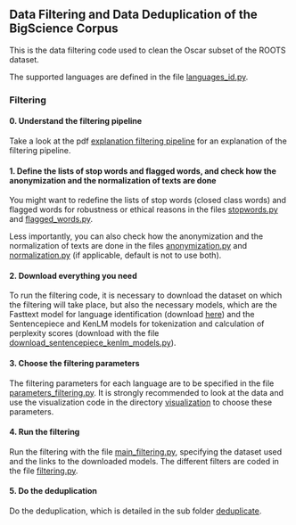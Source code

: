 ## Data Filtering and Data Deduplication of the BigScience Corpus

This is the data filtering code used to clean the Oscar subset of the ROOTS dataset.

The supported languages are defined in the file [languages_id.py](https://github.com/bigscience-workshop/data-preparation/blob/main/preprocessing/training/01b_oscar_cleaning_and_filtering/languages_id.py).


### Filtering

#### 0. Understand the filtering pipeline

Take a look at the pdf [explanation filtering pipeline](https://drive.google.com/file/d/1cCJ8sWE88TRLDAa3eHLmXO4JlkR2QzLY/view?usp=sharing) for an explanation of the filtering pipeline.

#### 1. Define the lists of stop words and flagged words, and check how the anonymization and the normalization of texts are done

You might want to redefine the lists of stop words (closed class words) and flagged words for robustness or ethical reasons in the files [stopwords.py](https://github.com/bigscience-workshop/data-preparation/blob/main/preprocessing/training/01b_oscar_cleaning_and_filtering/stopwords.py) and [flagged_words.py](https://github.com/bigscience-workshop/data-preparation/blob/main/preprocessing/training/01b_oscar_cleaning_and_filtering/flagged_words.py).

Less importantly, you can also check how the anonymization and the normalization of texts are done in the files [anonymization.py](https://github.com/bigscience-workshop/data-preparation/blob/main/preprocessing/training/01b_oscar_cleaning_and_filtering/anonymization.py) and [normalization.py](https://github.com/bigscience-workshop/data-preparation/blob/main/preprocessing/training/01b_oscar_cleaning_and_filtering/normalization.py) (if applicable, default is not to use both).

#### 2. Download everything you need

To run the filtering code, it is necessary to download the dataset on which the filtering will take place, but also the necessary models, which are the Fasttext model for language identification (download [here](https://dl.fbaipublicfiles.com/fasttext/supervised-models/lid.176.bin)) and the Sentencepiece and KenLM models for tokenization and calculation of perplexity scores (download with the file [download_sentencepiece_kenlm_models.py](https://github.com/bigscience-workshop/data-preparation/blob/main/preprocessing/training/01b_oscar_cleaning_and_filtering/download_sentencepiece_kenlm_models.py)).

#### 3. Choose the filtering parameters

The filtering parameters for each language are to be specified in the file [parameters_filtering.py](https://github.com/bigscience-workshop/data-preparation/blob/main/preprocessing/training/01b_oscar_cleaning_and_filtering/parameters_filtering.py). It is strongly recommended to look at the data and use the visualization code in the directory [visualization](https://github.com/bigscience-workshop/data-preparation/tree/main/preprocessing/training/01b_oscar_cleaning_and_filtering/visualization) to choose these parameters.

#### 4. Run the filtering

Run the filtering with the file [main_filtering.py](https://github.com/bigscience-workshop/data-preparation/blob/main/preprocessing/training/01b_oscar_cleaning_and_filtering/main_filtering.py), specifying the dataset used and the links to the downloaded models. The different filters are coded in the file [filtering.py](https://github.com/bigscience-workshop/data-preparation/blob/main/preprocessing/training/01b_oscar_cleaning_and_filtering/filtering.py).

#### 5. Do the deduplication

Do the deduplication, which is detailed in the sub folder [deduplicate](https://github.com/bigscience-workshop/data-preparation/tree/main/preprocessing/training/01b_oscar_cleaning_and_filtering/deduplicate).
